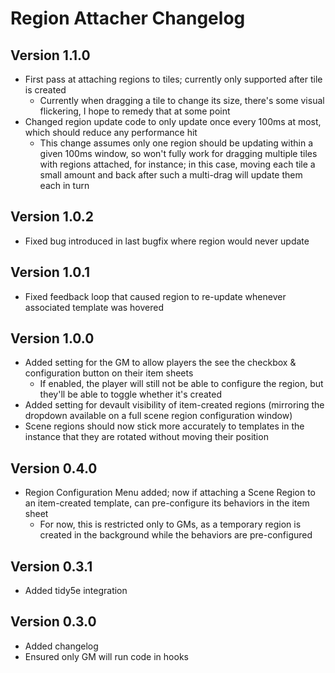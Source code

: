 # Region Attacher Changelog

## Version 1.1.0
- First pass at attaching regions to tiles; currently only supported after tile is created
    - Currently when dragging a tile to change its size, there's some visual flickering, I hope to remedy that at some point
- Changed region update code to only update once every 100ms at most, which should reduce any performance hit
    - This change assumes only one region should be updating within a given 100ms window, so won't fully work for dragging multiple tiles with regions attached, for instance; in this case, moving each tile a small amount and back after such a multi-drag will update them each in turn

## Version 1.0.2
- Fixed bug introduced in last bugfix where region would never update

## Version 1.0.1
- Fixed feedback loop that caused region to re-update whenever associated template was hovered

## Version 1.0.0
- Added setting for the GM to allow players the see the checkbox & configuration button on their item sheets
    - If enabled, the player will still not be able to configure the region, but they'll be able to toggle whether it's created
- Added setting for devault visibility of item-created regions (mirroring the dropdown available on a full scene region configuration window)
- Scene regions should now stick more accurately to templates in the instance that they are rotated without moving their position

## Version 0.4.0
- Region Configuration Menu added; now if attaching a Scene Region to an item-created template, can pre-configure its behaviors in the item sheet
    - For now, this is restricted only to GMs, as a temporary region is created in the background while the behaviors are pre-configured

## Version 0.3.1
- Added tidy5e integration

## Version 0.3.0
- Added changelog
- Ensured only GM will run code in hooks
